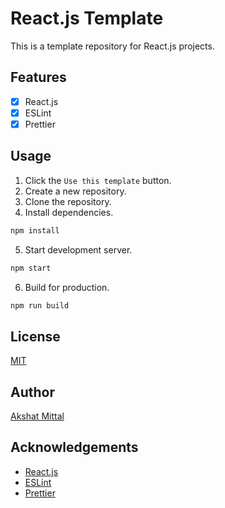 # React.js Template

This is a template repository for React.js projects.

## Features

-   [x] React.js
-   [x] ESLint
-   [x] Prettier

## Usage

1.  Click the `Use this template` button.
2.  Create a new repository.
3.  Clone the repository.
4.  Install dependencies.

```sh
npm install
```

5.  Start development server.

```sh
npm start
```

6.  Build for production.

```sh
npm run build
```

## License

[MIT](LICENSE)

## Author

[Akshat Mittal](https://akshatmittal61.vercel.app)

## Acknowledgements

-   [React.js](https://reactjs.org/)
-   [ESLint](https://eslint.org/)
-   [Prettier](https://prettier.io/)
